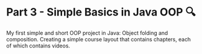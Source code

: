 # Part 3 - Simple Basics in Java OOP :mag:
My first simple and short OOP project in Java: Object folding and composition.
Creating a simple course layout that contains chapters, each of which contains videos.
